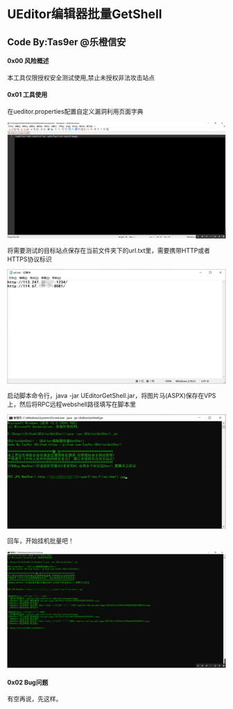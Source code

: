 # UEditor编辑器批量GetShell

## Code By:Tas9er @乐橙信安

#### 0x00 风险概述

本工具仅限授权安全测试使用,禁止未授权非法攻击站点

#### 0x01 工具使用

在ueditor.properties配置自定义漏洞利用页面字典

![1](image\1.jpg)



将需要测试的目标站点保存在当前文件夹下的url.txt里，需要携带HTTP或者HTTPS协议标识

![2](image\2.png)

启动脚本命令行，java -jar UEditorGetShell.jar，将图片马(ASPX)保存在VPS上，然后将RPC远程webshell路径填写在脚本里

![3](image\3.png)

回车，开始挂机批量吧！

![4](image\4.png)



#### 0x02 Bug问题

有空再说，先这样。